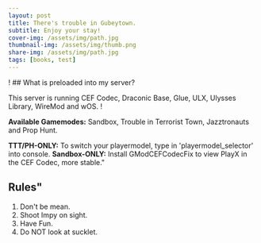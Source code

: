 ```yaml
---
layout: post
title: There's trouble in Gubeytown. 
subtitle: Enjoy your stay!
cover-img: /assets/img/path.jpg
thumbnail-img: /assets/img/thumb.png
share-img: /assets/img/path.jpg
tags: [books, test]
---
```


! ## What is preloaded into my server?

This server is running CEF Codec, Draconic Base, Glue, ULX, Ulysses Library, WireMod and wOS. !


**Available Gamemodes:** Sandbox, Trouble in Terrorist Town, Jazztronauts and Prop Hunt.

**TTT/PH-ONLY:** To switch your playermodel, type in 'playermodel_selector' into console.
**Sandbox-ONLY:** Install GModCEFCodecFix to view PlayX in the CEF Codec, more stable."


## Rules"
1. Don't be mean.
2. Shoot Impy on sight.
3. Have Fun.
4. Do NOT look at sucklet.
